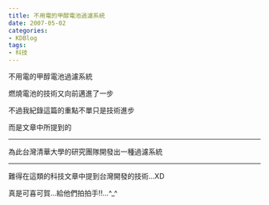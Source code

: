 ```yaml
---
title: 不用電的甲醇電池過濾系統
date: 2007-05-02
categories:
- KDBlog
tags:
- 科技
---
```

不用電的甲醇電池過濾系統



燃燒電池的技術又向前邁進了一步

不過我紀錄這篇的重點不單只是技術進步

而是文章中所提到的

---

<quote>為此台灣清華大學的研究團隊開發出一種過濾系統</quote>

---

難得在這類的科技文章中提到台灣開發的技術...XD

真是可喜可賀...給他們拍拍手!!...^_^

